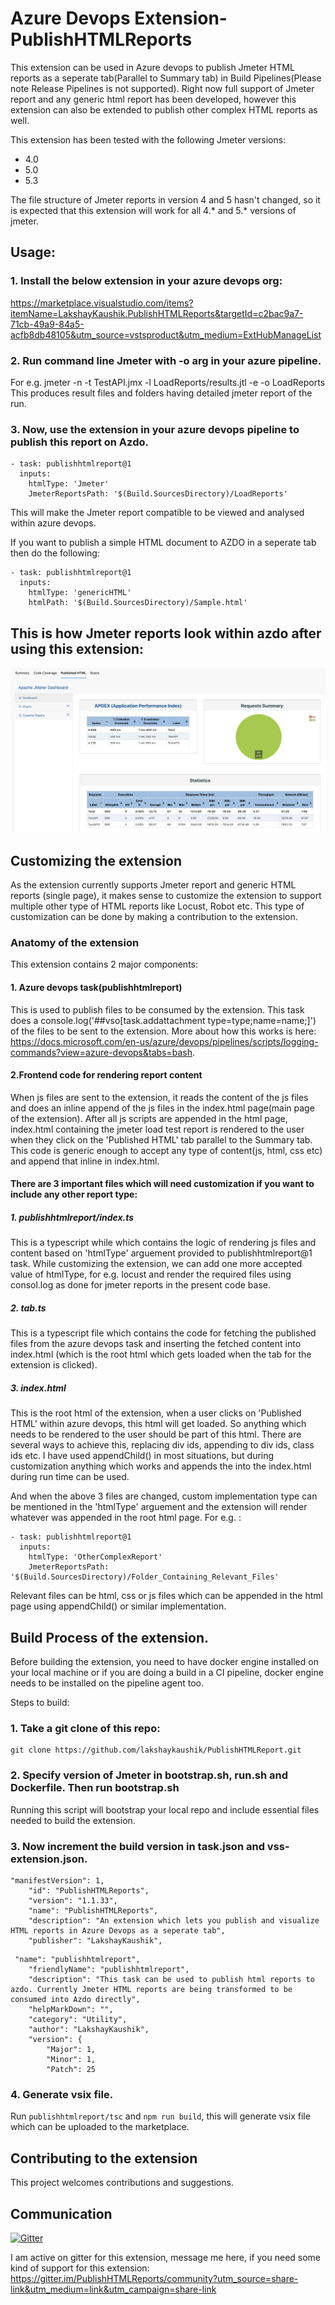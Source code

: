 # Azure Devops Extension- PublishHTMLReports
This extension can be used in Azure devops to publish Jmeter HTML reports as a seperate tab(Parallel to Summary tab) in Build Pipelines(Please note Release Pipelines is not supported). Right now full support of Jmeter report and any generic html report has been developed, however this extension can also be extended to publish other complex HTML reports as well.

This extension has been tested with the following Jmeter versions:

* 4.0
* 5.0
* 5.3

The file structure of Jmeter reports in version 4 and 5 hasn't changed, so it is expected that this extension will work for all 4.* and 5.* versions of jmeter.

## Usage:

### 1. Install the below extension in your azure devops org:
https://marketplace.visualstudio.com/items?itemName=LakshayKaushik.PublishHTMLReports&targetId=c2bac9a7-71cb-49a9-84a5-acfb8db48105&utm_source=vstsproduct&utm_medium=ExtHubManageList



### 2. Run command line Jmeter with -o arg in your azure pipeline.
For e.g. jmeter -n -t TestAPI.jmx -l LoadReports/results.jtl -e -o LoadReports
This produces result files and folders having detailed jmeter report of the run.


### 3. Now, use the extension in your azure devops pipeline to publish this report on Azdo.

```
- task: publishhtmlreport@1
  inputs:
    htmlType: 'Jmeter'
    JmeterReportsPath: '$(Build.SourcesDirectory)/LoadReports'
```

This will make the Jmeter report compatible to be viewed and analysed within azure devops.

If you want to publish a simple HTML document to AZDO in a seperate tab then do the following:

```
- task: publishhtmlreport@1
  inputs:
    htmlType: 'genericHTML'
    htmlPath: '$(Build.SourcesDirectory)/Sample.html'
```

## This is how Jmeter reports look within azdo after using this extension:

![Alt text](images/Sample7.png?raw=true "Dashboard")

## Customizing the extension

As the extension currently supports Jmeter report and generic HTML reports (single page), it makes sense to customize the extension to support multiple other type of HTML reports like Locust, Robot etc. This type of customization can be done by making a contribution to the extension. 

### Anatomy of the extension

This extension contains 2 major components: 

#### 1. Azure devops task(publishhtmlreport) 
This is used to publish files to be consumed by the extension. This task does a console.log('##vso[task.addattachment type=type;name=name;]') of the files to be sent to the extension. More about how this works is here: https://docs.microsoft.com/en-us/azure/devops/pipelines/scripts/logging-commands?view=azure-devops&tabs=bash.

#### 2.Frontend code for rendering report content
When js files are sent to the extension, it reads the content of the js files and does an inline append of the js files in the index.html page(main page of the extension). After all js scripts are appended in the html page, index.html containing the jmeter load test report is rendered to the user when they click on the 'Published HTML' tab parallel to the Summary tab. This code is generic enough to accept any type of content(js, html, css etc) and append that inline in index.html. 

#### There are 3 important files which will need customization if you want to include any other report type:

 ##### 1. publishhtmlreport/index.ts
 This is a typescript while which contains the logic of rendering js files and content based on 'htmlType' arguement provided to publishhtmlreport@1 task. While customizing the extension, we can add one more accepted value of htmlType, for e.g. locust and render the required files using consol.log as done for jmeter reports in the present code base.

##### 2. tab.ts
This is a typescript file which contains the code for fetching the published files from the azure devops task and inserting the fetched content into index.html (which is the root html which gets loaded when the tab for the extension is clicked). 

##### 3. index.html
This is the root html of the extension, when a user clicks on 'Published HTML' within azure devops, this html will get loaded. So anything which needs to be rendered to the user should be part of this html. There are several ways to achieve this, replacing div ids, appending to div ids, class ids etc. I have used appendChild() in most situations, but during customization anything which works and appends the into the index.html during run time can be used. 

And when the above 3 files are changed, custom implementation type can be mentioned in the 'htmlType' arguement and the extension will render whatever was appended in the root html page. For e.g. :

```
- task: publishhtmlreport@1
  inputs:
    htmlType: 'OtherComplexReport'
    JmeterReportsPath: '$(Build.SourcesDirectory)/Folder_Containing_Relevant_Files'
```
Relevant files can be html, css or js files which can be appended in the html page using appendChild() or similar implementation. 

## Build Process of the extension.

Before building the extension, you need to have docker engine installed on your local machine or if you are doing a build in a CI pipeline, docker engine needs to be installed on the pipeline agent too. 

Steps to build:

### 1. Take a git clone of this repo:
```
git clone https://github.com/lakshaykaushik/PublishHTMLReport.git

```

### 2. Specify version of Jmeter in bootstrap.sh, run.sh and Dockerfile. Then run bootstrap.sh 

Running this script will bootstrap your local repo and include essential files needed to build the extension.

### 3. Now increment the build version in task.json and vss-extension.json. 

```
"manifestVersion": 1,
    "id": "PublishHTMLReports",
    "version": "1.1.33",
    "name": "PublishHTMLReports",
    "description": "An extension which lets you publish and visualize HTML reports in Azure Devops as a seperate tab",
    "publisher": "LakshayKaushik",
```
```
 "name": "publishhtmlreport",
    "friendlyName": "publishhtmlreport",
    "description": "This task can be used to publish html reports to azdo. Currently Jmeter HTML reports are being transformed to be consumed into Azdo directly",
    "helpMarkDown": "",
    "category": "Utility",
    "author": "LakshayKaushik",
    "version": {
        "Major": 1,
        "Minor": 1,
        "Patch": 25
```
        

### 4. Generate vsix file.

Run ```publishhtmlreport/tsc``` and ```npm run build```, this will generate vsix file which can be uploaded to the marketplace.

## Contributing to the extension

This project welcomes contributions and suggestions. 

## Communication

[![Gitter](https://badges.gitter.im/PublishHTMLReports/community.svg)](https://gitter.im/PublishHTMLReports/community?utm_source=badge&utm_medium=badge&utm_campaign=pr-badge)

I am active on gitter for this extension, message me here, if you need some kind of support for this extension: https://gitter.im/PublishHTMLReports/community?utm_source=share-link&utm_medium=link&utm_campaign=share-link


